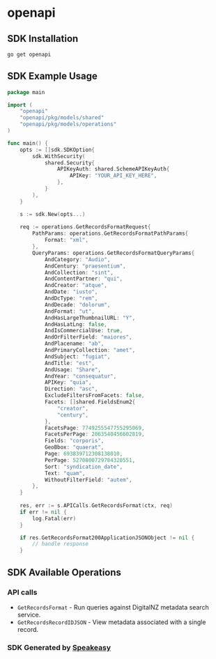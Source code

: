 # openapi

<!-- Start SDK Installation -->
## SDK Installation

```bash
go get openapi
```
<!-- End SDK Installation -->

## SDK Example Usage
<!-- Start SDK Example Usage -->
```go
package main

import (
    "openapi"
    "openapi/pkg/models/shared"
    "openapi/pkg/models/operations"
)

func main() {
    opts := []sdk.SDKOption{
        sdk.WithSecurity(
            shared.Security{
                APIKeyAuth: shared.SchemeAPIKeyAuth{
                    APIKey: "YOUR_API_KEY_HERE",
                },
            }
        ),
    }

    s := sdk.New(opts...)
    
    req := operations.GetRecordsFormatRequest{
        PathParams: operations.GetRecordsFormatPathParams{
            Format: "xml",
        },
        QueryParams: operations.GetRecordsFormatQueryParams{
            AndCategory: "Audio",
            AndCentury: "praesentium",
            AndCollection: "sint",
            AndContentPartner: "qui",
            AndCreator: "atque",
            AndDate: "iusto",
            AndDcType: "rem",
            AndDecade: "dolorum",
            AndFormat: "ut",
            AndHasLargeThumbnailURL: "Y",
            AndHasLatLng: false,
            AndIsCommercialUse: true,
            AndOrFilterField: "maiores",
            AndPlacename: "ab",
            AndPrimaryCollection: "amet",
            AndSubject: "fugiat",
            AndTitle: "est",
            AndUsage: "Share",
            AndYear: "consequatur",
            APIKey: "quia",
            Direction: "asc",
            ExcludeFiltersFromFacets: false,
            Facets: []shared.FieldsEnum2{
                "creator",
                "century",
            },
            FacetsPage: 7749255547755295069,
            FacetsPerPage: 2063540456602819,
            Fields: "corporis",
            GeoBbox: "quaerat",
            Page: 693839712308138010,
            PerPage: 5270800729784320551,
            Sort: "syndication_date",
            Text: "quam",
            WithoutFilterField: "autem",
        },
    }
    
    res, err := s.APICalls.GetRecordsFormat(ctx, req)
    if err != nil {
        log.Fatal(err)
    }

    if res.GetRecordsFormat200ApplicationJSONObject != nil {
        // handle response
    }
```
<!-- End SDK Example Usage -->

<!-- Start SDK Available Operations -->
## SDK Available Operations

### API calls

* `GetRecordsFormat` - Run queries against DigitalNZ metadata search service.
* `GetRecordsRecordIDJSON` - View metadata associated with a single record.

<!-- End SDK Available Operations -->

### SDK Generated by [Speakeasy](https://docs.speakeasyapi.dev/docs/using-speakeasy/client-sdks)
